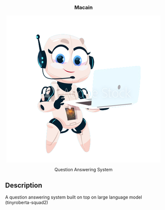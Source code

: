 <div align="center">
  <h3 align="center">Macain</h3>
  <img align="center" src="https://raw.githubusercontent.com/algonacci/Macain/main/static/img/logo.png">
  <p align="center">
    Question Answering System
  </p>
</div>

## Description

A question answering system built on top on large language model (tinyroberta-squad2)
